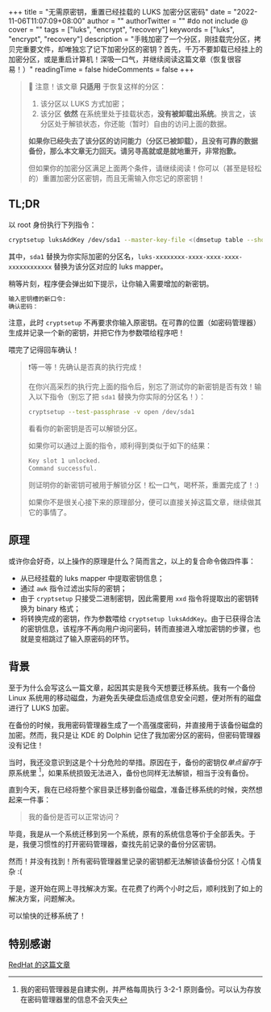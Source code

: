 +++
title = "无需原密钥，重置已经挂载的 LUKS 加密分区密码"
date = "2022-11-06T11:07:09+08:00"
author = ""
authorTwitter = "" #do not include @
cover = ""
tags = ["luks", "encrypt", "recovery"]
keywords = ["luks", "encrypt", "recovery"]
description = "手贱加密了一个分区，刚挂载完分区，拷贝完重要文件，却唯独忘了记下加密分区的密钥？首先，千万不要卸载已经挂上的加密分区，或是重启计算机！深吸一口气，并继续阅读这篇文章（恢复很容易！）"
readingTime = false
hideComments = false
+++

> 🚨 注意！该文章 **只适用** 于恢复这样的分区：
>
> 1. 该分区以 LUKS 方式加密；
> 2. 该分区 **依然** 在系统里处于挂载状态，**没有被卸载出系统**。换言之，该分区处于解锁状态，你还能（暂时）自由的访问上面的数据。
>
> **如果你已经失去了该分区的访问能力（分区已被卸载），且没有可靠的数据备份，那么本文章无力回天。请另寻高就或是就地重开，非常抱歉。**
>
> 但如果你的加密分区满足上面两个条件，请继续阅读！你可以（甚至是轻松的）重置加密分区密钥，而且无需输入你忘记的原密钥！

## TL;DR
以 root 身份执行下列指令：
```bash
cryptsetup luksAddKey /dev/sda1 --master-key-file <(dmsetup table --showkey /dev/mapper/luks-xxxxxxxx-xxxx-xxxx-xxxx-xxxxxxxxxxxx | awk '{print$5}' | xxd -r -p)
```

其中，```sda1``` 替换为你实际加密的分区名，```luks-xxxxxxxx-xxxx-xxxx-xxxx-xxxxxxxxxxxx``` 替换为该分区对应的 luks mapper。

稍等片刻，程序便会弹出如下提示，让你输入需要增加的新密钥。

```bash
输入密钥槽的新口令: 
确认密码：
```

注意，此时 ```cryptsetup``` 不再要求你输入原密钥。在可靠的位置（如密码管理器）生成并记录一个新的密钥，并把它作为参数喂给程序吧！

喂完了记得回车确认！

> ❗等一等！先确认是否真的执行完成！
>
> 在你兴高采烈的执行完上面的指令后，别忘了测试你的新密钥是否有效！输入以下指令（别忘了把 ```sda1``` 替换为你实际的分区名！）：
> ```bash
> cryptsetup --test-passphrase -v open /dev/sda1
> ```
> 看看你的新密钥是否可以解锁分区。
>
> 如果你可以通过上面的指令，顺利得到类似于如下的结果：
> ```bash
> Key slot 1 unlocked.
> Command successful.
> ```
> 则证明你的新密钥可被用于解锁分区！松一口气，喝杯茶，重置完成了！:)
>
> 如果你不是很关心接下来的原理部分，便可以直接关掉这篇文章，继续做其它的事情了。

## 原理
或许你会好奇，以上操作的原理是什么？简而言之，以上的复合命令做四件事：
- 从已经挂载的 luks mapper 中提取密钥信息；
- 通过 ```awk``` 指令过滤出实际的密钥；
- 由于 ```cryptsetup``` 只接受二进制密钥，因此需要用 ```xxd``` 指令将提取出的密钥转换为 binary 格式；
- 将转换完成的密钥，作为参数喂给 ```cryptsetup luksAddKey```。由于已获得合法的密钥信息，该程序不再向用户询问密码，转而直接进入增加密钥的步骤，也就是变相跳过了输入原密码的环节。

## 背景
至于为什么会写这么一篇文章，起因其实是我今天想要迁移系统。我有一个备份 Linux 系统用的移动磁盘，为避免丢失硬盘后造成信息安全问题，便对所有的磁盘进行了 LUKS 加密。

在备份的时候，我用密码管理器生成了一个高强度密码，并直接用于该备份磁盘的加密。然而，我只是让 KDE 的 Dolphin 记住了我加密分区的密码，但密码管理器没有记住！

当时，我还没意识到这是个十分危险的举措。原因在于，备份的密钥仅*单点留存*于原系统里 [^2]，如果系统损毁无法进入，备份也同样无法解锁，相当于没有备份。

直到今天，我在已经将整个家目录迁移到备份磁盘，准备迁移系统的时候，突然想起来一件事：

> 我的备份是否可以正常访问？

毕竟，我是从一个系统迁移到另一个系统，原有的系统信息等价于全部丢失。于是，我便习惯性的打开密码管理器，查找先前记录的备份分区密钥。

然而！并没有找到！所有密码管理器里记录的密钥都无法解锁该备份分区！心情复杂 :(

于是，遂开始在网上寻找解决方案。在花费了约两个小时之后，顺利找到了如上的解决方案，问题解决。

可以愉快的迁移系统了！

## 特别感谢
[RedHat 的这篇文章](https://access.redhat.com/solutions/1543373)

[^2]: 我的密码管理器是自建实例，并严格每周执行 3-2-1 原则备份。可以认为存放在密码管理器里的信息不会灭失
